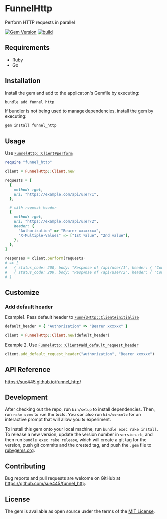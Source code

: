 # FunnelHttp
Perform HTTP requests in parallel

[![Gem Version](https://badge.fury.io/rb/funnel_http.svg)](https://badge.fury.io/rb/funnel_http)
[![build](https://github.com/sue445/funnel_http/actions/workflows/build.yml/badge.svg)](https://github.com/sue445/funnel_http/actions/workflows/build.yml)

## Requirements
* Ruby
* Go

## Installation

Install the gem and add to the application's Gemfile by executing:

```bash
bundle add funnel_http
```

If bundler is not being used to manage dependencies, install the gem by executing:

```bash
gem install funnel_http
```

## Usage
Use [`FunnelHttp::Client#perform`](https://sue445.github.io/funnel_http/FunnelHttp/Client.html#perform-instance_method)

```ruby
require "funnel_http"

client = FunnelHttp::Client.new

requests = [
  {
    method: :get,
    uri: "https://example.com/api/user/1",
  },

  # with request header
  { 
    method: :get, 
    uri: "https://example.com/api/user/2", 
    header: {
      "Authorization" => "Bearer xxxxxxxx",
      "X-Multiple-Values" => ["1st value", "2nd value"],
    },
  },
]

responses = client.perform(requests)
# => [
#   { status_code: 200, body: "Response of /api/user/1", header: { "Content-Type" => ["text/plain;charset=utf-8"]} }
#   { status_code: 200, body: "Response of /api/user/2", header: { "Content-Type" => ["text/plain;charset=utf-8"]} }
# ]
```

## Customize
### Add default header
Example1. Pass default header to [`FunnelHttp::Client#initialize`](https://sue445.github.io/funnel_http/FunnelHttp/Client.html#normalize_requests-instance_method)

```ruby
default_header = { "Authorization" => "Bearer xxxxxx" }

client = FunnelHttp::Client.new(default_header)
```

Example 2. Use [`FunnelHttp::Client#add_default_request_header`](https://sue445.github.io/funnel_http/FunnelHttp/Client.html#add_default_request_header-instance_method)

```ruby
client.add_default_request_header("Authorization", "Bearer xxxxxx")
```

## API Reference
https://sue445.github.io/funnel_http/

## Development

After checking out the repo, run `bin/setup` to install dependencies. Then, run `rake spec` to run the tests. You can also run `bin/console` for an interactive prompt that will allow you to experiment.

To install this gem onto your local machine, run `bundle exec rake install`. To release a new version, update the version number in `version.rb`, and then run `bundle exec rake release`, which will create a git tag for the version, push git commits and the created tag, and push the `.gem` file to [rubygems.org](https://rubygems.org).

## Contributing

Bug reports and pull requests are welcome on GitHub at https://github.com/sue445/funnel_http.

## License

The gem is available as open source under the terms of the [MIT License](https://opensource.org/licenses/MIT).
